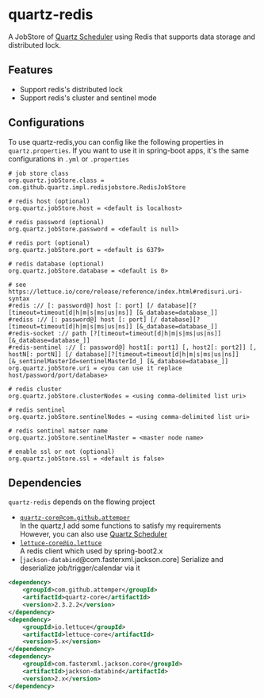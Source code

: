 # quartz-redis

A JobStore of [Quartz Scheduler](http://quartz-scheduler.org/) using Redis that supports data storage and distributed lock.

## Features
- Support redis's distributed lock
- Support redis's cluster and sentinel mode

## Configurations
To use quartz-redis,you can config like the following properties in `quartz.properties`. 
If you want to use it in spring-boot apps, it's the same configurations in `.yml` or `.properties`

```
# job store class
org.quartz.jobStore.class = com.github.quartz.impl.redisjobstore.RedisJobStore

# redis host (optional)
org.quartz.jobStore.host = <default is localhost>

# redis password (optional)
org.quartz.jobStore.password = <default is null>

# redis port (optional)
org.quartz.jobStore.port = <default is 6379>

# redis database (optional)
org.quartz.jobStore.database = <default is 0>

# see https://lettuce.io/core/release/reference/index.html#redisuri.uri-syntax
#redis :// [: password@] host [: port] [/ database][? [timeout=timeout[d|h|m|s|ms|us|ns]] [&_database=database_]]
#rediss :// [: password@] host [: port] [/ database][? [timeout=timeout[d|h|m|s|ms|us|ns]] [&_database=database_]]
#redis-socket :// path [?[timeout=timeout[d|h|m|s|ms|us|ns]][&_database=database_]]
#redis-sentinel :// [: password@] host1[: port1] [, host2[: port2]] [, hostN[: portN]] [/ database][?[timeout=timeout[d|h|m|s|ms|us|ns]] [&_sentinelMasterId=sentinelMasterId_] [&_database=database_]]
org.quartz.jobStore.uri = <you can use it replace host/password/port/database>

# redis cluster
org.quartz.jobStore.clusterNodes = <using comma-delimited list uri>

# redis sentinel
org.quartz.jobStore.sentinelNodes = <using comma-delimited list uri>

# redis sentinel matser name
org.quartz.jobStore.sentinelMaster = <master node name>

# enable ssl or not (optional)
org.quartz.jobStore.ssl = <default is false>
```

## Dependencies
`quartz-redis` depends on the flowing project
- [`quartz-core@com.github.attemper`](https://github.com/attemper/quartz)  
In the quartz,I add some functions to satisfy my requirements  
However, you can also use [Quartz Scheduler](http://quartz-scheduler.org/)  
- [`lettuce-core@io.lettuce`](https://github.com/lettuce-io/lettuce-core)  
A redis client which used by spring-boot2.x  
- [`jackson-databind`@com.fasterxml.jackson.core]
Serialize and deserialize job/trigger/calendar via it

```xml
<dependency>
	<groupId>com.github.attemper</groupId>
	<artifactId>quartz-core</artifactId>
	<version>2.3.2.2</version>
</dependency>
<dependency>
	<groupId>io.lettuce</groupId>
	<artifactId>lettuce-core</artifactId>
	<version>5.x</version>
</dependency>
<dependency>
	<groupId>com.fasterxml.jackson.core</groupId>
	<artifactId>jackson-databind</artifactId>
	<version>2.x</version>
</dependency>
```